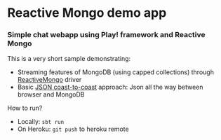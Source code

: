 # Reactive Mongo demo app
### Simple chat webapp using Play! framework and Reactive Mongo

This is a very short sample demonstrating:
* Streaming features of MongoDB (using capped collections) through [ReactiveMongo](http://reactivemongo.org/) driver
* Basic [JSON coast-to-coast](http://mandubian.com/2013/01/13/JSON-Coast-to-Coast/) approach: Json all the way between browser and MongoDB

How to run?
* Locally: ```sbt run```
* On Heroku: ```git push``` to heroku remote

